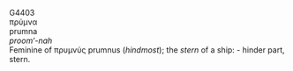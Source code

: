 <body>
  <p>G4403<br>  πρύμνα  <br> prumna  <br><i>proom‘-nah </i><br>Feminine of   πρυμνύς    prumnus   (<i>hindmost</i>); the <i>stern</i> of a ship: - hinder part, stern.<br></p>
 </body>